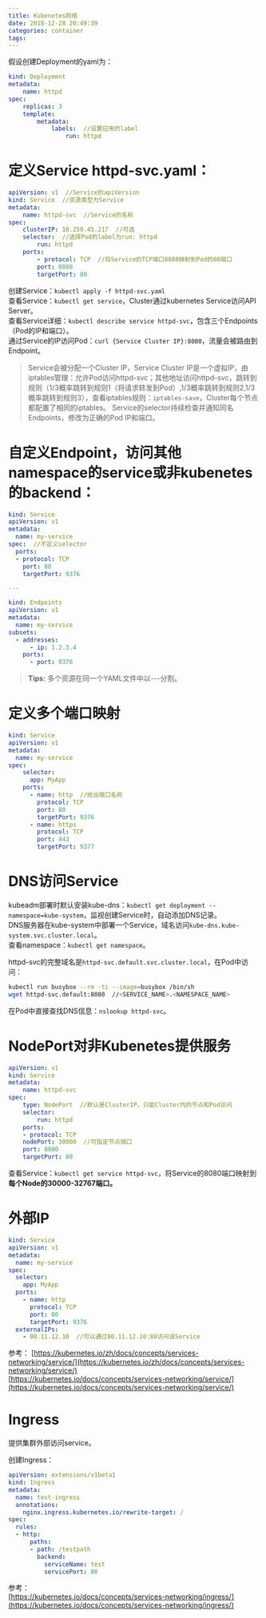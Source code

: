 ```yaml
---
title: Kubenetes网络
date: 2018-12-28 20:49:39
categories: container
tags:
---
```


假设创建Deployment的yaml为：

```yaml
kind: Deployment
metadata:
    name: httpd
spec:
    replicas: 3
    template:
        metadata:
            labels:  //设置应用的label
                run: httpd
```

# 定义Service httpd-svc.yaml：

```yaml
apiVersion: v1  //Service的apiVersion
kind: Service  //资源类型为Service
metadata:
    name: httpd-svc  //Service的名称
spec:
    clusterIP: 10.250.45.217  //可选
    selector:  //选择Pod的label为run: httpd
        run: httpd
    ports:
        - protocol: TCP  //将Service的TCP端口8080映射到Pod的80端口
        port: 8080
        targetPort: 80
```

创建Service：`kubectl apply -f httpd-svc.yaml`  
查看Service：`kubectl get service`，Cluster通过kubernetes Service访问API Server。  
查看Service详细：`kubectl describe service httpd-svc`，包含三个Endpoints（Pod的IP和端口）。  
通过Service的IP访问Pod：`curl {Service Cluster IP}:8080`，流量会被路由到Endpoint。

> Service会被分配一个Cluster IP，Service Cluster IP是一个虚拟IP，由iptables管理：允许Pod访问httpd-svc；其他地址访问httpd-svc，跳转到规则（1/3概率跳转到规则1（将请求转发到Pod）,1/3概率跳转到规则2,1/3概率跳转到规则3），查看iptables规则：`iptables-save`，Cluster每个节点都配置了相同的iptables。
> Service的selector持续检查并通知同名Endpoints，修改为正确的Pod IP和端口。

# 自定义Endpoint，访问其他namespace的service或非kubenetes的backend：

```yaml
kind: Service
apiVersion: v1
metadata:
  name: my-service
spec:  //不定义selector
  ports:
  - protocol: TCP
    port: 80
    targetPort: 9376

---

kind: Endpoints
apiVersion: v1
metadata:
  name: my-service
subsets:
  - addresses:
      - ip: 1.2.3.4
    ports:
      - port: 9376
```

> **Tips:** 多个资源在同一个YAML文件中以---分割。

# 定义多个端口映射

```yaml
kind: Service
apiVersion: v1
metadata:
  name: my-service
spec:
    selector:
      app: MyApp
    ports:
      - name: http  //给出端口名称
        protocol: TCP
        port: 80
        targetPort: 9376
      - name: https
        protocol: TCP
        port: 443
        targetPort: 9377
```

# DNS访问Service

kubeadm部署时默认安装kube-dns：`kubectl get deployment --namespace=kube-system`，监视创建Service时，自动添加DNS记录。  
DNS服务器在kube-system中部署一个Service，域名访问`kube-dns.kube-system.svc.cluster.local`。  
查看namespace：`kubectl get namespace`。

httpd-svc的完整域名是`httpd-svc.default.svc.cluster.local`，在Pod中访问：  
```bash
kubectl run busybox --rm -ti --image=busybox /bin/sh
wget httpd-svc.default:8080  //<SERVICE_NAME>.<NAMESPACE_NAME>
```

在Pod中直接查找DNS信息：`nslookup httpd-svc`。  

# NodePort对非Kubenetes提供服务

```yaml
apiVersion: v1
kind: Service
metadata:
    name: httpd-svc
spec:
    type: NodePort  //默认是ClusterIP，只能Cluster内的节点和Pod访问
    selector:
        run: httpd
    ports:
    - protocol: TCP
    nodePort: 30000  //可指定节点端口
    port: 8080
    targetPort: 80
```

查看Service：`kubectl get service httpd-svc`，将Service的8080端口映射到 **每个Node的30000-32767端口。**

# 外部IP

```yaml
kind: Service
apiVersion: v1
metadata:
  name: my-service
spec:
  selector:
    app: MyApp
  ports:
    - name: http
      protocol: TCP
      port: 80
      targetPort: 9376
  externalIPs: 
    - 80.11.12.10  //可以通过80.11.12.10:80访问该Service
```


参考：
[https://kubernetes.io/zh/docs/concepts/services-networking/service/](https://kubernetes.io/zh/docs/concepts/services-networking/service/)  
[https://kubernetes.io/docs/concepts/services-networking/service/](https://kubernetes.io/docs/concepts/services-networking/service/)  


# Ingress

提供集群外部访问service。

创建Ingress：

```yaml
apiVersion: extensions/v1beta1
kind: Ingress
metadata:
  name: test-ingress
  annotations:
    nginx.ingress.kubernetes.io/rewrite-target: /
spec:
  rules:
  - http:
      paths:
      - path: /testpath
        backend:
          serviceName: test
          servicePort: 80
```


参考：  
[https://kubernetes.io/docs/concepts/services-networking/ingress/](https://kubernetes.io/docs/concepts/services-networking/ingress/)  
